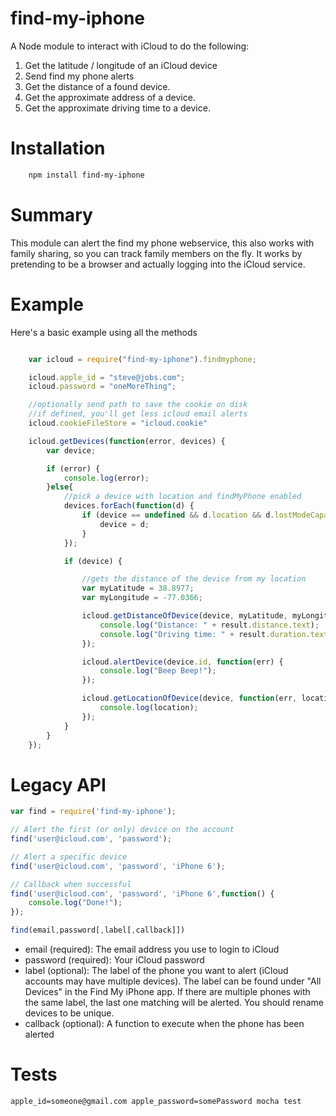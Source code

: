 # find-my-iphone

A Node module to interact with iCloud to do the following:

1. Get the latitude / longitude of an iCloud device
2. Send find my phone alerts
3. Get the distance of a found device.
4. Get the approximate address of a device.
5. Get the approximate driving time to a device.


# Installation

```bash
	npm install find-my-iphone
```

# Summary

This module can alert the find my phone webservice, this also works with family sharing, so you can track family members on the fly. It works by pretending to be a browser and actually logging into the iCloud service.

# Example

Here's a basic example using all the methods

```javascript

	var icloud = require("find-my-iphone").findmyphone;

	icloud.apple_id = "steve@jobs.com";
	icloud.password = "oneMoreThing"; 

	//optionally send path to save the cookie on disk
	//if defined, you'll get less icloud email alerts
	icloud.cookieFileStore = "icloud.cookie" 

	icloud.getDevices(function(error, devices) {
		var device;

		if (error) {
			console.log(error);
		}else{
			//pick a device with location and findMyPhone enabled
			devices.forEach(function(d) {
				if (device == undefined && d.location && d.lostModeCapable) {
					device = d;
				}
			});

			if (device) {

				//gets the distance of the device from my location
				var myLatitude = 38.8977;
				var myLongitude = -77.0366;

				icloud.getDistanceOfDevice(device, myLatitude, myLongitude, function(err, result) {
					console.log("Distance: " + result.distance.text);
					console.log("Driving time: " + result.duration.text);
				});

				icloud.alertDevice(device.id, function(err) {
					console.log("Beep Beep!");
				});

				icloud.getLocationOfDevice(device, function(err, location) {
					console.log(location);
				});
			}
		}
	});

```

# Legacy API

```javascript
var find = require('find-my-iphone');

// Alert the first (or only) device on the account
find('user@icloud.com', 'password');

// Alert a specific device
find('user@icloud.com', 'password', 'iPhone 6');

// Callback when successful
find('user@icloud.com', 'password', 'iPhone 6',function() {
	console.log("Done!");
});
```
```javascript
find(email,password[,label[,callback]])
```


 * email (required): The email address you use to login to iCloud
 * password (required): Your iCloud password
 * label (optional): The label of the phone you want to alert (iCloud accounts may have multiple devices). The label can be found under "All Devices" in the Find My iPhone app. If there are multiple phones with the same label, the last one matching will be alerted. You should rename devices to be unique.
 * callback (optional): A function to execute when the phone has been alerted
 
# Tests

`apple_id=someone@gmail.com apple_password=somePassword mocha test`



 
